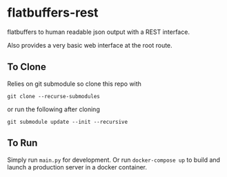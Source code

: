 # flatbuffers-rest
flatbuffers to human readable json output with a REST interface.

Also provides a very basic web interface at the root route.

To Clone
--------

Relies on git submodule so clone this repo with
```
git clone --recurse-submodules
```
or run the following after cloning
```
git submodule update --init --recursive
```

To Run
------

Simply run `main.py` for development. Or run `docker-compose up` to build and launch a production server in a docker container.
